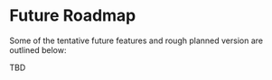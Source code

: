 
# Future Roadmap
Some of the tentative future features and rough planned version are outlined below:

TBD
